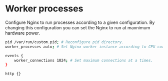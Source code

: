 # Worker processes

Configure Nginx to run processes according to a given configuration.
By changing this configuration you can set the Nginx to run at maxnimum hardware power.

```bash
pid /var/run/custom.pid; # Reconfigure pid directory.
worker_processes auto; # Set Nginx worker instance according to CPU core.

events {
    worker_connections 1024; # Set maximum connections at a times.
}

http {}
```

